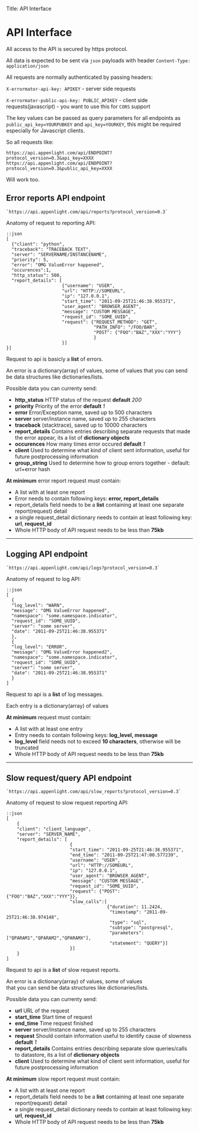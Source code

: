 Title: API Interface

# API Interface

All access to the API is secured by https protocol.

All data is expected to be sent via `json` payloads with header `Content-Type: application/json`

All requests are normally authenticated by passing headers:

`X-errormator-api-key: APIKEY` - server side requests

`X-errormator-public-api-key: PUBLIC_APIKEY` - client side requests(javascript) - you want to use this for `CORS` support

The key values can be passed as query parameters for all endpoints as `public_api_key=YOURPUBKEY` and `api_key=YOURKEY`,
this might be required especially for Javascript clients.

So all requests like:

    https://api.appenlight.com/api/ENDPOINT?protocol_version=0.3&api_key=XXXX
    https://api.appenlight.com/api/ENDPOINT?protocol_version=0.3&public_api_key=XXXX

Will work too.

## Error reports API endpoint

    `https://api.appenlight.com/api/reports?protocol_version=0.3`

Anatomy of request to reporting API:

    ::json
    [
      {"client": "python",
      "traceback": "TRACEBACK TEXT",
      "server": "SERVERNAME/INSTANCENAME",
      "priority": 5,
      "error": "OMG ValueError happened",
      "occurences":1,
      "http_status": 500,
      "report_details": [
                         {"username": "USER",
                         "url": "HTTP://SOMEURL",
                         "ip": "127.0.0.1",
                         "start_time": "2011-09-25T21:46:38.955371",
                         "user_agent": "BROWSER_AGENT",
                         "message": "CUSTOM MESSAGE",
                         "request_id": "SOME_UUID",
                         "request": {"REQUEST_METHOD": "GET",
                                     "PATH_INFO": "/FOO/BAR",
                                     "POST": {"FOO":"BAZ","XXX":"YYY"}
                                     }
                         }]
    }]


Request to api is basicly a **list** of errors.

An error is a dictionary(array) of values, some of values 
that you can send be data structures like dictionaries/lists.

Possible data you can currenty send:

* **http_status** HTTP status of the request **default** *200* 
* **priority** Priority of the error **default** *1* 
* **error** Error/Exception name, saved up to 500 characters
* **server** server/instance name, saved up to 255 characters
* **traceback** (stacktrace), saved up to 10000 characters
* **report_details** Contains entries describing separate requests that made the error appear, its a list of **dictionary objects**
* **occurences**  How many times error occured **default** *1* 
* **client** Used to determine what kind of client sent information, useful for future postprocessing information
* **group_string** Used to determine how to group errors together - default: url+error hash

**At minimum** error report request must contain:

* A list with at least one report
* Error needs to contain following keys: **error, report_details**
* report_details field needs to be a **list** containing at least one separate report(request) detail
* a single request_detail dictionary needs to contain at least following key: **url**, **request_id** 
* Whole HTTP body of API request needs to be less than **75kb**


-----------

## Logging API endpoint

    `https://api.appenlight.com/api/logs?protocol_version=0.3`

Anatomy of request to log API:

    ::json
    [
      {
      "log_level": "WARN",
      "message": "OMG ValueError happened",
      "namespace": "some.namespace.indicator",
      "request_id": "SOME_UUID",
      "server": "some server",
      "date": "2011-09-25T21:46:38.955371"
      },
      {
      "log_level": "ERROR",
      "message": "OMG ValueError happened2",
      "namespace": "some.namespace.indicator",
      "request_id": "SOME_UUID",
      "server": "some server",
      "date": "2011-09-25T21:46:38.955371"
      }
    ]

Request to api is a **list** of log messages.

Each entry is a dictionary(array) of values

**At minimum** request must contain:

* A list with at least one entry
* Entry needs to contain following keys: **log_level, message**
* **log_level** field needs not to exceed **10 characters**, otherwise will be truncated
* Whole HTTP body of API request needs to be less than **75kb**

-----------

## Slow request/query API endpoint

    `https://api.appenlight.com/api/slow_reports?protocol_version=0.3`

Anatomy of request to slow request reporting API:

    ::json
    [
        {
        "client": "client_language",
        "server": "SERVER_NAME",
        "report_details": [
                            {
                            "start_time": "2011-09-25T21:46:38.955371",
                            "end_time": "2011-09-25T21:47:00.577239",
                            "username": "USER",
                            "url": "HTTP://SOMEURL",
                            "ip": "127.0.0.1",
                            "user_agent": "BROWSER_AGENT",
                            "message": "CUSTOM MESSAGE",
                            "request_id": "SOME_UUID",
                            "request": {"POST": {"FOO":"BAZ","XXX":"YYY"}},
                            "slow_calls":[
                                          {"duration": 11.2424,
                                           "timestamp": "2011-09-25T21:46:38.974148",
                                           "type": "sql",
                                           "subtype": "postgresql",
                                           "parameters": ["QPARAM1","QPARAM2","QPARAMX"],
                                           "statement": "QUERY"}]
                            }]
        }                        
    ]

Request to api is a **list** of slow request reports.

An error is a dictionary(array) of values, some of values  
that you can send be data structures like dictionaries/lists.

Possible data you can currenty send:

* **url** URL of the request
* **start_time** Start time of request
* **end_time** Time request finished
* **server** server/instance name, saved up to 255 characters
* **request** Should contain information useful to identify cause of slowness 
  **default** *1* 
* **report_details** Contains entries describing separate slow queries/calls to 
  datastore, its a list of **dictionary objects**
* **client** Used to determine what kind of client sent information, useful for future postprocessing information


**At minimum** slow report request must contain:

* A list with at least one report
* report_details field needs to be a **list** containing at least one separate report(request) detail
* a single request_detail dictionary needs to contain at least following key: **url**, **request_id** 
* Whole HTTP body of API request needs to be less than **75kb**
